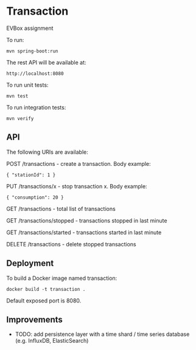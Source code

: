 # Transaction

EVBox assignment

To run:

    mvn spring-boot:run

The rest API will be available at:

    http://localhost:8080

To run unit tests:

    mvn test
    
To run integration tests:

    mvn verify   

## API

The following URIs are available:

POST /transactions - create a transaction. Body example:

    { "stationId": 1 }

PUT /transactions/x - stop transaction x. Body example:
                                       
    { "consumption": 20 }

GET /transactions - total list of transactions

GET /transactions/stopped - transactions stopped in last minute

GET /transactions/started - transactions started in last minute

DELETE /transactions - delete stopped transactions

## Deployment

To build a Docker image named transaction:

    docker build -t transaction .
    
Default exposed port is 8080.

## Improvements

- TODO: add persistence layer with a time shard / time series database (e.g. InfluxDB, ElasticSearch)
